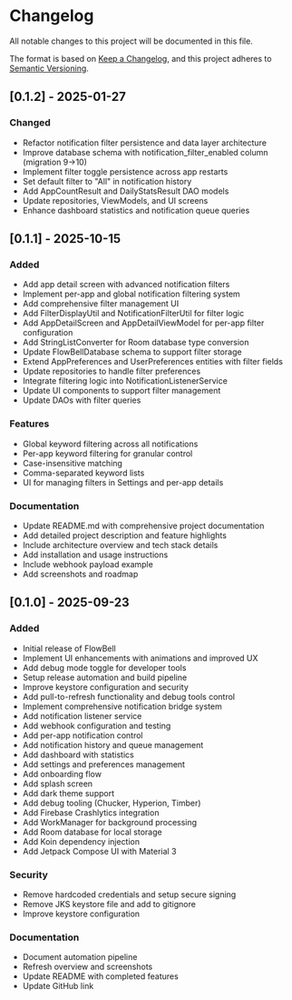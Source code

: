 # Changelog

All notable changes to this project will be documented in this file.

The format is based on [Keep a Changelog](https://keepachangelog.com/en/1.0.0/),
and this project adheres to [Semantic Versioning](https://semver.org/spec/v2.0.0.html).

## [0.1.2] - 2025-01-27

### Changed
- Refactor notification filter persistence and data layer architecture
- Improve database schema with notification_filter_enabled column (migration 9→10)
- Implement filter toggle persistence across app restarts
- Set default filter to "All" in notification history
- Add AppCountResult and DailyStatsResult DAO models
- Update repositories, ViewModels, and UI screens
- Enhance dashboard statistics and notification queue queries

## [0.1.1] - 2025-10-15

### Added
- Add app detail screen with advanced notification filters
- Implement per-app and global notification filtering system
- Add comprehensive filter management UI
- Add FilterDisplayUtil and NotificationFilterUtil for filter logic
- Add AppDetailScreen and AppDetailViewModel for per-app filter configuration
- Add StringListConverter for Room database type conversion
- Update FlowBellDatabase schema to support filter storage
- Extend AppPreferences and UserPreferences entities with filter fields
- Update repositories to handle filter preferences
- Integrate filtering logic into NotificationListenerService
- Update UI components to support filter management
- Update DAOs with filter queries

### Features
- Global keyword filtering across all notifications
- Per-app keyword filtering for granular control
- Case-insensitive matching
- Comma-separated keyword lists
- UI for managing filters in Settings and per-app details

### Documentation
- Update README.md with comprehensive project documentation
- Add detailed project description and feature highlights
- Include architecture overview and tech stack details
- Add installation and usage instructions
- Include webhook payload example
- Add screenshots and roadmap

## [0.1.0] - 2025-09-23

### Added
- Initial release of FlowBell
- Implement UI enhancements with animations and improved UX
- Add debug mode toggle for developer tools
- Setup release automation and build pipeline
- Improve keystore configuration and security
- Add pull-to-refresh functionality and debug tools control
- Implement comprehensive notification bridge system
- Add notification listener service
- Add webhook configuration and testing
- Add per-app notification control
- Add notification history and queue management
- Add dashboard with statistics
- Add settings and preferences management
- Add onboarding flow
- Add splash screen
- Add dark theme support
- Add debug tooling (Chucker, Hyperion, Timber)
- Add Firebase Crashlytics integration
- Add WorkManager for background processing
- Add Room database for local storage
- Add Koin dependency injection
- Add Jetpack Compose UI with Material 3

### Security
- Remove hardcoded credentials and setup secure signing
- Remove JKS keystore file and add to gitignore
- Improve keystore configuration

### Documentation
- Document automation pipeline
- Refresh overview and screenshots
- Update README with completed features
- Update GitHub link
